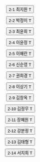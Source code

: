 <!DOCTYPE html>
<html lang="en">
<head>
    <meta charset="UTF-8">
    <meta name="viewport" content="width=device-width, initial-scale=1.0">
    <title>HTML 버튼 만들기</title>
    <style>
        .button-container {
            display: flex;
            flex-direction: column; /* 버튼을 세로로 정렬 */
            align-items: center; /* 버튼을 수평으로 중앙에 정렬 */
        }
        button {
            margin: 5px 0; /* 버튼 사이에 여백 추가 */
        }
    </style>
</head>
<body>

<div class="button-container">
    <button onclick="handleClick(this)">2-1 최지원 T</button>
    <button onclick="handleClick(this)">2-2 박정미 T</button>
    <button onclick="handleClick(this)">2-3 최윤희 T</button>
    <button onclick="handleClick(this)">2-4 이윤정 T</button>
    <button onclick="handleClick(this)">2-5 이혜란 T</button>
    <button onclick="handleClick(this)">2-6 신순영 T</button>
    <button onclick="handleClick(this)">2-7 권희경 T</button>
    <button onclick="handleClick(this)">2-8 이상기 T</button>
    <button onclick="handleClick(this)">2-9 김창옥 T</button>
    <button onclick="handleClick(this)">2-10 김정무 T</button>
    <button onclick="handleClick(this)">2-11 장혜원 T</button>
    <button onclick="handleClick(this)">2-12 강분정 T</button>
    <button onclick="handleClick(this)">2-13 김태형 T</button>
    <button onclick="handleClick(this)">2-14 서지희 T</button>
</div>

<script>
function handleClick(button) {
    // 버튼의 텍스트를 가져옵니다.
    const text = button.innerText.trim();
    
    // 텍스트를 변환합니다.
    const transformedText = transformText(text);

    // SpeechSynthesis API를 사용하여 음성으로 텍스트를 읽어줍니다.
    const utterance = new SpeechSynthesisUtterance(`${transformedText} 선생님`);
    
    // 음성 합성 엔진의 언어 설정 (선택 사항)
    utterance.lang = 'ko-KR'; // 한국어 설정

    // 음성을 재생합니다.
    window.speechSynthesis.speak(utterance);
}

function transformText(text) {
    // 텍스트를 변환하는 로직
    const parts = text.split(' ');
    
    if (parts.length < 2) {
        // 예상한 포맷이 아닐 경우
        return text;
    }

    // "2-1" 부분을 "2 학년 1반"으로 변환
    const gradeAndClass = parts[0].split('-');
    const grade = gradeAndClass[0];
    const classNum = gradeAndClass[1];
    
    // 나머지 부분은 이름과 T
    const name = parts[1];

    // 변환된 텍스트 반환
    return `${grade} 학년 ${classNum}반 ${name}`;
}
</script>

</body>
</html>
